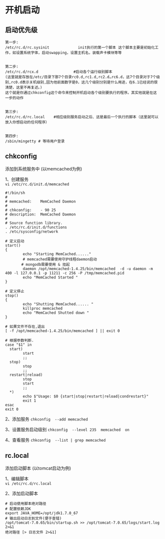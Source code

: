 # 开机启动

## 启动优先级

```
第一步:
/etc/rc.d/rc.sysinit             init执行的第一个脚本 这个脚本主要是初始化工作，如设置系统字体，启动swapping，设置主机名，装载声卡模块等等


第二步:
/etc/rc.d/rcx.d                #启动各个运行级别脚本
(这里就是存放在/etc/目录下那7个目录rc0.d,rc1.d,rc2.d…rc6.d，这7个目录对于7个级别,rc0.d表示关机级别,因为他前面数字是0，这几个级别分别是什么用途，在6.1已经说的很清楚，这里不再复述。)
这个就是你通过chkconfig这个命令来控制开机启动各个级别要执行的程序。其实他就是在这一步的动作


第三步:
/etc/rc.d/rc.local    #相应级别服务启动之后、这是最后一个执行的脚本（这里就可以放入你想启动的任何程序）


第四步:
/sbin/mingetty # 等待用户登录
```

## chkconfig

添加到系统服务中 (以memcached为例) <br>

1、创建服务 <br>
`vi /etc/rc.d/init.d/memcached`

```
#!/bin/sh
#
# memcached:    MemCached Daemon
#
# chkconfig:    - 90 25 
# description:  MemCached Daemon
#
# Source function library.
. /etc/rc.d/init.d/functions
. /etc/sysconfig/network

# 定义启动
start() 
{
        echo "Starting MemCached......"
        # memcached需要使用守护线程daemon启动
    　　# mongodb需要使用 & 挂起
        daemon /opt/memcached-1.4.25/bin/memcached  -d -u daemon -m 400 -l 127.0.0.1 -p 11211 -c 256 -P /tmp/memcached.pid
        echo "MemCached Started "
}

# 定义停止
stop() 
{
        echo "Shutting MemCached...... "
        killproc memcached 
        echo "MemCached Shutted down "
}

# 如果文件不存在,退出
[ -f /opt/memcached-1.4.25/bin/memcached ] || exit 0
 
# 根据参数判断.
case "$1" in
  start)
        start
        ;;
  stop)
        stop
        ;;
  restart|reload)
        stop
        start
        ;;
  *)
        echo $"Usage: $0 {start|stop|restart|reload|condrestart}"
        exit 1
esac
exit 0
```

2、添加服务
`chkconfig  --add memcached `

3、设置服务启动级别
`chkconfig  --level 235  memcached  on`

4、查看服务
`chkconfig  --list | grep memcached`


## rc.local

添加启动脚本 (以tomcat启动为例) <br>

1、编辑脚本 <br>
`vi /etc/rc.d/rc.local`

2、添加启动脚本
```
# 启动使用脚本绝对路径
# 配置依赖JDK
export JAVA_HOME=/opt/jdk1.7.0_67
# 输出启动日志到文件(便于查错)
/opt/tomcat-7.0.65/bin/startup.sh >> /opt/tomcat-7.0.65/logs/start.log 2>&1
绝对路径 [> 日志文件 2>&1]
```

